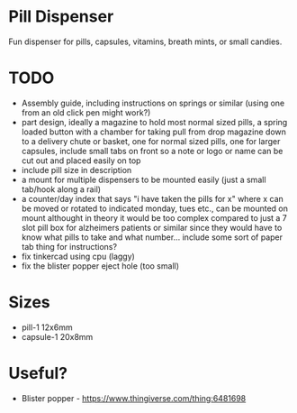 # Pill Dispenser

Fun dispenser for pills, capsules, vitamins, breath mints, or small candies.

# TODO
- Assembly guide, including instructions on springs or similar (using one from an old click pen might work?) 
- part design, ideally a magazine to hold most normal sized pills, a spring loaded button with a chamber for taking pull from drop magazine down to a delivery chute or basket, one for normal sized pills, one for larger capsules, include small tabs on front so a note or logo or name can be cut out and placed easily on top
- include pill size in description
- a mount for multiple dispensers to be mounted easily (just a small tab/hook along a rail)
- a counter/day index that says "i have taken the pills for x" where x can be moved or rotated to indicated monday, tues etc., can be mounted on mount althought in theory it would be too complex compared to just a 7 slot pill box for alzheimers patients or similar since they would have to know what pills to take and what number... include some sort of paper tab thing for instructions?
- fix tinkercad using cpu (laggy)
- fix the blister popper eject hole (too small)

# Sizes
- pill-1 12x6mm
- capsule-1 20x8mm

# Useful? 
- Blister popper - https://www.thingiverse.com/thing:6481698